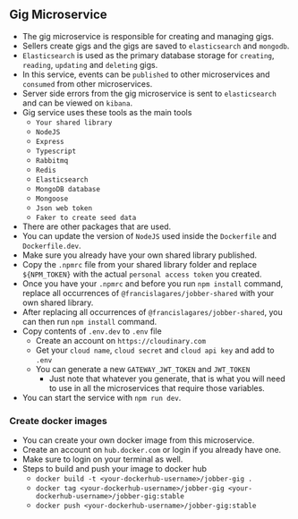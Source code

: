 ## Gig Microservice

- The gig microservice is responsible for creating and managing gigs.
- Sellers create gigs and the gigs are saved to `elasticsearch` and `mongodb`.
- `Elasticsearch` is used as the primary database storage for `creating`, `reading`, `updating` and `deleting` gigs.
- In this service, events can be `published` to other microservices and `consumed` from other microservices.
- Server side errors from the gig microservice is sent to `elasticsearch` and can be viewed on `kibana`.
- Gig service uses these tools as the main tools
  - `Your shared library`
  - `NodeJS`
  - `Express`
  - `Typescript`
  - `Rabbitmq`
  - `Redis`
  - `Elasticsearch`
  - `MongoDB database`
  - `Mongoose`
  - `Json web token`
  - `Faker to create seed data`
- There are other packages that are used.
- You can update the version of `NodeJS` used inside the `Dockerfile` and `Dockerfile.dev`.
- Make sure you already have your own shared library published.
- Copy the `.npmrc` file from your shared library folder and replace `${NPM_TOKEN}` with the actual `personal access token` you created.
- Once you have your `.npmrc` and before you run `npm install` command, replace all occurrences of `@francislagares/jobber-shared` with your own shared library.
- After replacing all occurrences of `@francislagares/jobber-shared`, you can then run `npm install` command.
- Copy contents of `.env.dev` to `.env` file
  - Create an account on `https://cloudinary.com`
  - Get your `cloud name`, `cloud secret` and `cloud api key` and add to `.env`
  - You can generate a new `GATEWAY_JWT_TOKEN` and `JWT_TOKEN`
    - Just note that whatever you generate, that is what you will need to use in all the microservices that require those variables.
- You can start the service with `npm run dev`.

### Create docker images

- You can create your own docker image from this microservice.
- Create an account on `hub.docker.com` or login if you already have one.
- Make sure to login on your terminal as well.
- Steps to build and push your image to docker hub
  - `docker build -t <your-dockerhub-username>/jobber-gig .`
  - `docker tag <your-dockerhub-username>/jobber-gig <your-dockerhub-username>/jobber-gig:stable`
  - `docker push <your-dockerhub-username>/jobber-gig:stable`
